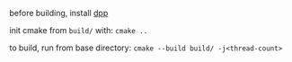 before building, install [dpp](https://dpp.dev)

init cmake from `build/` with:
`cmake ..`

to build, run from base directory:
`cmake --build build/ -j<thread-count>`
